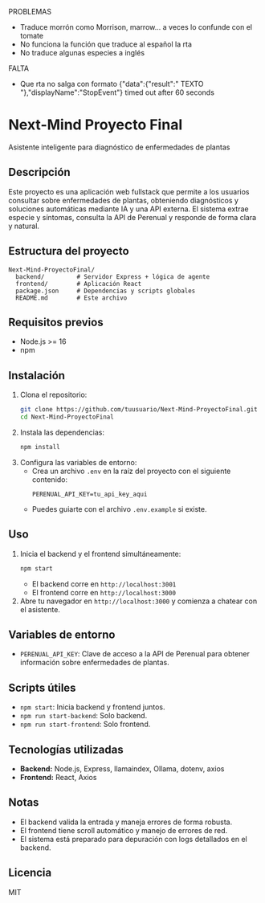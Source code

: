
PROBLEMAS

- Traduce morrón como Morrison, marrow... a veces lo confunde con el tomate
- No funciona la función que traduce al español la rta
- No traduce algunas especies a inglés

FALTA
- Que rta no salga con formato {"data":{"result":" TEXTO  "},"displayName":"StopEvent"}
timed out after 60 seconds

# Next-Mind Proyecto Final

Asistente inteligente para diagnóstico de enfermedades de plantas

## Descripción
Este proyecto es una aplicación web fullstack que permite a los usuarios consultar sobre enfermedades de plantas, obteniendo diagnósticos y soluciones automáticas mediante IA y una API externa. El sistema extrae especie y síntomas, consulta la API de Perenual y responde de forma clara y natural.

## Estructura del proyecto
```
Next-Mind-ProyectoFinal/
  backend/         # Servidor Express + lógica de agente
  frontend/        # Aplicación React
  package.json     # Dependencias y scripts globales
  README.md        # Este archivo
```

## Requisitos previos
- Node.js >= 16
- npm

## Instalación
1. Clona el repositorio:
   ```bash
   git clone https://github.com/tuusuario/Next-Mind-ProyectoFinal.git
   cd Next-Mind-ProyectoFinal
   ```
2. Instala las dependencias:
   ```bash
   npm install
   ```
3. Configura las variables de entorno:
   - Crea un archivo `.env` en la raíz del proyecto con el siguiente contenido:
     ```env
     PERENUAL_API_KEY=tu_api_key_aqui
     ```
   - Puedes guiarte con el archivo `.env.example` si existe.

## Uso
1. Inicia el backend y el frontend simultáneamente:
   ```bash
   npm start
   ```
   - El backend corre en `http://localhost:3001`
   - El frontend corre en `http://localhost:3000`
2. Abre tu navegador en `http://localhost:3000` y comienza a chatear con el asistente.

## Variables de entorno
- `PERENUAL_API_KEY`: Clave de acceso a la API de Perenual para obtener información sobre enfermedades de plantas.

## Scripts útiles
- `npm start`: Inicia backend y frontend juntos.
- `npm run start-backend`: Solo backend.
- `npm run start-frontend`: Solo frontend.

## Tecnologías utilizadas
- **Backend:** Node.js, Express, llamaindex, Ollama, dotenv, axios
- **Frontend:** React, Axios

## Notas
- El backend valida la entrada y maneja errores de forma robusta.
- El frontend tiene scroll automático y manejo de errores de red.
- El sistema está preparado para depuración con logs detallados en el backend.

## Licencia
MIT
